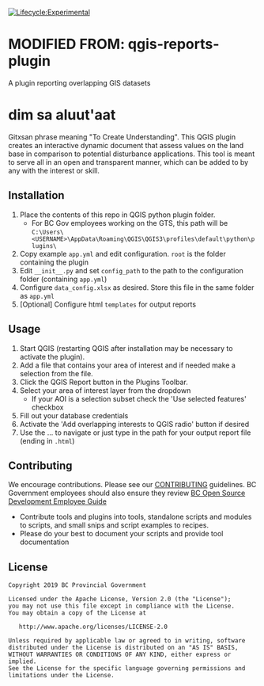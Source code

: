 [![Lifecycle:Experimental](https://img.shields.io/badge/Lifecycle-Experimental-339999)](<Redirect-URL>)
# MODIFIED FROM: qgis-reports-plugin
A plugin reporting overlapping GIS datasets

# dim sa aluut'aat
Gitxsan phrase meaning "To Create Understanding". This QGIS plugin creates an interactive dynamic document that assess values on the land base in comparison to potential disturbance applications. This tool is meant to serve all in an open and transparent manner, which can be added to by any with the interest or skill.

## Installation
1. Place the contents of this repo in QGIS python plugin folder. 
    - For BC Gov employees working on the GTS, this path will be `C:\Users\<USERNAME>\AppData\Roaming\QGIS\QGIS3\profiles\default\python\plugins\`
2. Copy example `app.yml` and edit configuration. `root` is the folder containing the plugin
3. Edit `__init__.py` and set `config_path` to the path to the configuration folder (containing `app.yml`)
4. Configure `data_config.xlsx` as desired. Store this file in the same folder as `app.yml`
5. [Optional] Configure html `templates` for output reports

## Usage
1. Start QGIS (restarting QGIS after installation may be necessary to activate the plugin).
2. Add a file that contains your area of interest and if needed make a selection from the file. 
3. Click the QGIS Report button in the Plugins Toolbar.
4. Select your area of interest layer from the dropdown
    - If your AOI is a selection subset check the 'Use selected features' checkbox
5. Fill out your database credentials
6. Activate the 'Add overlapping interests to QGIS radio' button if desired
7. Use the ... to navigate or just type in the path for your output report file (ending in `.html`)

## Contributing
We encourage contributions. Please see our [CONTRIBUTING](https://github.com/bcgov/gis-pantry/blob/master/CONTRIBUTING.md) guidelines. BC Government employees should also ensure they review [BC Open Source Development Employee Guide](https://github.com/bcgov/BC-Policy-Framework-For-GitHub/blob/master/BC-Open-Source-Development-Employee-Guide/README.md) 
* Contribute tools and plugins into tools, standalone scripts and modules to scripts, and small snips and script examples to recipes.
* Please do your best to document your scripts and provide tool documentation 

## License
    Copyright 2019 BC Provincial Government

    Licensed under the Apache License, Version 2.0 (the "License");
    you may not use this file except in compliance with the License.
    You may obtain a copy of the License at

       http://www.apache.org/licenses/LICENSE-2.0

    Unless required by applicable law or agreed to in writing, software
    distributed under the License is distributed on an "AS IS" BASIS,
    WITHOUT WARRANTIES OR CONDITIONS OF ANY KIND, either express or implied.
    See the License for the specific language governing permissions and
    limitations under the License.
